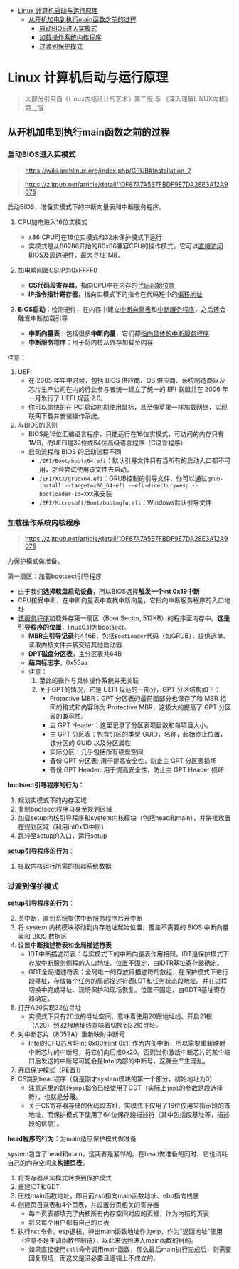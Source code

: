 
<!-- vim-markdown-toc Marked -->

* [Linux 计算机启动与运行原理](#linux-计算机启动与运行原理)
    * [从开机加电到执行main函数之前的过程](#从开机加电到执行main函数之前的过程)
        * [启动BIOS进入实模式](#启动bios进入实模式)
        * [加载操作系统内核程序](#加载操作系统内核程序)
        * [过渡到保护模式](#过渡到保护模式)

<!-- vim-markdown-toc -->

# Linux 计算机启动与运行原理

> 大部分引用自《Linux内核设计的艺术》第二版 与 《深入理解LINUX内核》第三版



## 从开机加电到执行main函数之前的过程



### 启动BIOS进入实模式

> https://wiki.archlinux.org/index.php/GRUB#Installation_2

> <https://z.itpub.net/article/detail/1DF87A7A5B7FBDF9E7DA28E3A12A9075>

启动BIOS，准备实模式下的中断向量表和中断服务程序。

1. CPU加电进入16位实模式
   - x86 CPU可在16位实模式和32未保护模式下运行
   - 实模式是从80286开始的80x86兼容CPU的操作模式，它可以<u>直接访问BIOS</u>及周边硬件，最大寻址1MB。

2. 加电瞬间置CS:IP为0xFFFF0
   - **CS代码段寄存器**，指向CPU中在内存的<u>代码起始位置</u>
   - **IP指令指针寄存器**，指向实模式下的指令在代码短中的<u>偏移地址</u>

3. **BIOS启动**：检测硬件，在内存中建立<u>中断向量表</u>和<u>中断服务程序</u>，之后还会触发中断加载引导
   - **中断向量表**：包括很多**中断向量**，它们都<u>指向具体的中断服务程序</u>
   - **中断服务程序**：用于将内核从外存加载至内存



注意：

1. UEFI
   - 在 2005 年年中时候，包括 BIOS 供应商、OS 供应商、系统制造商以及芯片生产公司在内的行业参与者统一建立了统一的 EFI  联盟并在 2006 年一月发行了 UEFI 规范  2.0。
   - 你可以愉快的在 PC 启动初期使用鼠标，甚至像苹果一样加载网络，实现联网下载并安装操作系统。
2. 与BIOS的区别
   - BIOS是16位汇编语言程序，只能运行在16位实模式，可访问的内存只有1MB，而UEFI是32位或64位高级语言程序（C语言程序）
   - 启动流程和 BIOS 的启动流程不同
     - `/EFI/Boot/bootx64.efi`：默认引导文件只有当所有的启动入口都不可用，才会尝试使用该文件去启动。
     - `/EFI/XXX/grubx64.efi`：GRUB控制的引导文件，你可以通过`grub-install --target=x86_64-efi --efi-directory=esp --bootloader-id=XXX`来安装
     - `/EFI/Microsoft/Boot/bootmgfw.efi`：Windows默认引导文件



### 加载操作系统内核程序

> <https://z.itpub.net/article/detail/1DF87A7A5B7FBDF9E7DA28E3A12A9075>

为保护模式做准备。

第一扇区：加载bootsect引导程序

- 由于我们**选择软盘启动设备**，所以BIOS选择**触发一个int 0x19中断**
- CPU接受中断，在中断向量表中查找中断向量，它指向中断服务程序的入口地址
- <u>该服务程序</u>加载外存第一扇区（Boot Sector, 512KB）的程序至内存中。**这是引导程序的位置**，linux0.11为bootsect。
  - **MBR主引导记录**共446B，包括`BootLoader`代码（如GRUB），提供选单、读取内核文件并转交给其他启动器
  - **DPT磁盘分区表**，主分区表共64B
  - **结束标志字**，0x55aa
  - 注意：
    1. 至此的操作与具体操作系统并无关联
    2. 关于GPT的情况，它是 UEFI 规范的一部分，GPT 分区结构如下：
       - Protective MBR：GPT 分区表的最前面部分也保存了和 MBR 相同的格式和内容称为 Protective MBR，这极大的提高了 GPT 分区表的兼容性。
       - 主 GPT Header：这里记录了分区表项目数和每项目大小。
       - 主 GPT 分区表：包含分区的类型 GUID，名称，起始终止位置，该分区的 GUID 以及分区属性
       - 实际分区：几乎包括所有硬盘空间
       - 备份 GPT 分区表: 用于提高安全性，防止主 GPT 分区表损坏
       - 备份 GPT Header: 用于提高安全性，防止主 GPT Header 损坏



**bootsect引导程序的行为：**

1. 规划实模式下的内存区域
2. 复制bootsect程序自身至规划区域
3. 加载setup内核引导程序和system内核模块（包括head和main），并拼接放置在规划区域（利用int0x13中断）
4. 跳转至setup的入口，运行setup



**setup引导程序的行为**：

1. 提取内核运行所需的机器系统数据



### 过渡到保护模式



**setup引导程序的行为**：

2. 关中断，直到系统提供中断服务程序后开中断
3. 将 system 内核模块移动到内存地址起始位置，覆盖不需要的 BIOS 中断向量表和 BIOS 数据区
4. 设置**中断描述符表**和**全局描述符表**
   - IDT中断描述符表：与实模式下的中断向量表作用相同，IDT是保护模式下存放中断服务例程的入口地址。位置不固定，由IDTR基址寄存器确定。
   - GDT全局描述符表：全局唯一的存放段描述符的数组，在保护模式下进行段寻址，存放每个任务的局部描述符表LDT和任务状态段地址。并在进程切换中完成寻址、现场保护和现场恢复。位置不固定，由GDTR基址寄存器确定。
5. 打开A20实现32位寻址
   - 实模式下只有20位的寻址空间，意味着使用20跟地址线。开启21根（A20）到32根地址线意味着切换到32位寻址。
6. 对中断芯片（8059A）重新映射中断号
   - Intel的CPU芯片将int 0x00到int 0x1F作为内部中断，所以需要重新映射中断芯片的中断号，将它们向后推0x20。否则当你激活中断芯片的某个端口后发送的中断号可能会是Intel内部的中断号，这就会产生混乱。
7. 开启保护模式（PE置1）
8. CS跳到head程序（就是刚才system模块的第一个部分，初始地址为0）
   - 注意这里的跳转`jmpi`指令已经使用了GDT（实际上`jmpi`的参数是段选择符），也就是**分段**。
   - 关于CS寄存器存储的代码段首址，实模式下仅用了16位仅用来指示段的首地址，而保护模式下使用了64位保存段描述符（其中包括段基址等，描述段的信息）。



**head程序的行为**：为main适应保护模式做准备

system包含了head和main，这两者是紧邻的。在head做准备的同时，它也消耗自己的内存空间来**构建页表**。

1. 将寄存器从实模式转换到保护模式
2. 重建IDT和GDT
3. 压栈main函数地址，即目前esp指向main函数地址、ebp指向栈底
4. 创建页目录表和4个页表，并设置分页相关的寄存器
   - 每个页表都填充了内核所有内存空间对应的页框，作为内核的页表
   - 将来每个用户都有自己的页表
5. 执行`ret`命令，esp退栈，弹出main函数地址作为eip，作为“返回地址”使用（注意不是主调函数控制链），以此来达到进入main函数的目的。
   - 如果直接使用`call`命令调用main函数，那么最后main执行完成后，则需要回复现场，而这又是没必要且逻辑上不成立的。

 
